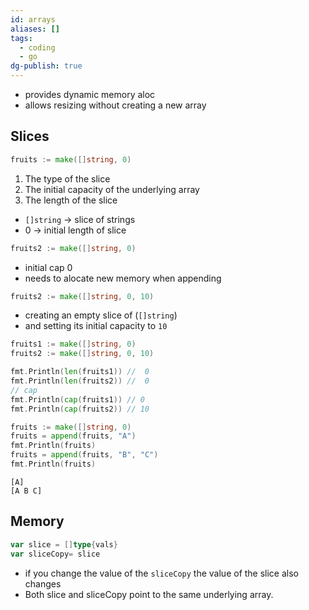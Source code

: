 ```yaml
---
id: arrays
aliases: []
tags:
  - coding
  - go
dg-publish: true
---
```

- provides dynamic memory aloc
- allows resizing without creating a new array

## Slices
  

```go
fruits := make([]string, 0)

```

1. The type of the slice 
2. The initial capacity of the underlying array
3. The length of the slice

- `[]string` -> slice of strings
- 0 -> initial length of slice

```go
fruits2 := make([]string, 0)

```

- initial cap 0 
- needs to alocate new memory when appending

```go
fruits2 := make([]string, 0, 10)

```

- creating an empty slice of (`[]string`)
- and setting its initial capacity to `10` 

```go
fruits1 := make([]string, 0)
fruits2 := make([]string, 0, 10)

fmt.Println(len(fruits1)) //  0
fmt.Println(len(fruits2)) //  0
// cap
fmt.Println(cap(fruits1)) // 0
fmt.Println(cap(fruits2)) // 10

```

```go
fruits := make([]string, 0)
fruits = append(fruits, "A")
fmt.Println(fruits)
fruits = append(fruits, "B", "C")
fmt.Println(fruits)

```

```
[A]
[A B C]

```

## Memory 

```go
var slice = []type{vals}
var sliceCopy= slice

```

- if you change the value of the `sliceCopy` the value of the slice also changes 
- Both slice and sliceCopy point to the same underlying array.
